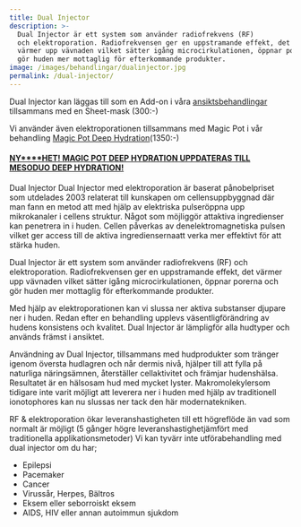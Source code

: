 ```yaml
---
title: Dual Injector
description: >-
  Dual​ ​Injector​ ​är​ ​ett system​ ​som​ ​använder​ ​radiofrekvens​ ​(RF)​
  ​och​ ​elektroporation. Radiofrekvensen​ ​ger en uppstramande effekt, det
  värmer upp vävnaden vilket sätter igång microcirkulationen, öppnar porerna och
  gör huden mer mottaglig för efterkommande produkter.
image: /images/behandlingar/dualinjector.jpg
permalink: /dual-injector/
---
```


Dual Injector kan läggas till som en Add-on i v&aring;ra [ansiktsbehandlingar](http://pipershudvard.com/ansiktsbehandlingar-cliniccare/) tillsammans med en Sheet-mask (300:-)

Vi använder även elektroporationen tillsammans med Magic Pot i v&aring;r behandling [Magic Pot Deep Hydration](http://pipershudvard.com/ansiktsbehandlingar-magic-pot/)(1350:-)

#### [**NY****HET\! MAGIC POT DEEP HYDRATION UPPDATERAS TILL MESODUO DEEP HYDRATION\!**](/behandlingar/mesoduo/)

Dual​ ​Injector Dual​ ​Injector​ ​med​ ​elektroporation​ ​är​ ​baserat​ ​p&aring;​ ​nobelpriset​ ​som​ ​utdelades​ ​2003​ ​relaterat till​ ​kunskapen​ ​om​ ​cellens​ ​uppbyggnad​ ​där​ ​man​ ​fann​ ​en​ ​metod​ ​att​ ​med​ ​hjälp​ ​av​ ​elektriska pulser​ ​öppna​ ​upp​ ​mikrokanaler​ ​i​ ​cellens​ ​struktur.​ ​N&aring;got​ ​som​ ​möjliggör​ ​att​ ​aktiva ingredienser​ ​kan​ ​penetrera​ ​in​ ​i​ ​huden.​ ​Cellen​ ​p&aring;verkas​ ​av​ ​den​ ​elektromagnetiska​ ​pulsen vilket​ ​ger​ ​access​ ​till​ ​de​ ​aktiva​ ​ingredienserna​ ​att​ ​verka​ ​mer​ ​effektivt för​ ​att​ ​stärka​ ​huden.

Dual​ ​Injector​ ​är​ ​ett system​ ​som​ ​använder​ ​radiofrekvens​ ​(RF)​ ​och​ ​elektroporation. Radiofrekvensen​ ​ger en uppstramande effekt, det värmer upp vävnaden vilket sätter ig&aring;ng microcirkulationen, öppnar porerna och gör huden mer mottaglig för efterkommande produkter.

Med hjälp av elektroporationen kan vi slussa ner aktiva substanser djupare ner i huden. Redan​ ​efter​ ​en​ ​behandling​ ​upplevs​ ​väsentlig​ ​förändring​ ​av​ ​hudens​ ​konsistens​ ​och​ ​kvalitet. Dual​ ​Injector​ ​är​ ​lämplig​ ​för​ ​alla​ ​hudtyper​ ​och​ ​används​ ​främst​ ​i​ ​ansiktet.

Användning​ ​av​ ​Dual​ ​Injector,​ ​tillsammans​ ​med​ ​hudprodukter​ ​som​ ​tränger​ ​igenom​ ​översta hudlagren​ ​och​ ​n&aring;r​ ​dermis​ ​niv&aring;,​ ​hjälper​ ​till​ ​att​ ​fylla​ ​p&aring;​ ​naturliga​ ​näringsämnen,​ ​&aring;terställer cellaktivitet​ ​och​ ​främjar​ ​hudens​ ​hälsa.​ ​Resultatet​ ​är​ ​en​ ​hälsosam​ ​hud​ ​med​ ​mycket​ ​lyster. Makromolekyler​ ​som​ ​tidigare​ ​inte​ ​varit​ ​möjligt​ ​att​ ​leverera​ ​ner​ ​i​ ​huden​ ​med​ ​hjälp​ ​av traditionell​ ​ionotophores​ ​kan​ ​nu​ ​slussas​ ​ner​ ​tack​ ​den​ ​här​ ​moderna​ ​tekniken.

RF​ ​&​ ​elektroporation​ ​ökar​ ​leveranshastigheten​ ​till​ ​ett​ ​högre​ ​flöde​ ​än​ ​vad​ ​som​ ​normalt​ ​är möjligt​ ​(5​ ​g&aring;nger​ ​högre​ ​leveranshastighet​ ​jämfört​ ​med​ ​traditionella​ ​applikationsmetoder) Vi​ ​kan​ ​tyvärr inte ​utföra​ ​behandling​ ​med​ ​dual​ ​injector​ ​om​ ​du​ ​har;

* Epilepsi
* Pacemaker
* Cancer
* Viruss&aring;r,​ ​Herpes,​ ​Bältros
* Eksem​ ​eller​ ​seborroiskt​ ​eksem
* AIDS,​ ​HIV​ ​eller​ ​annan​ ​autoimmun​ ​sjukdom